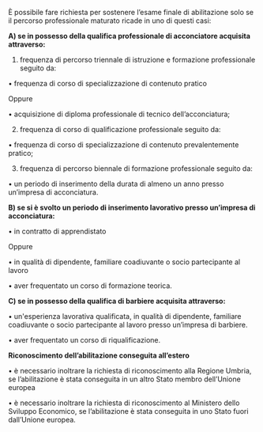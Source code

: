 È possibile fare richiesta per sostenere l’esame finale di abilitazione solo se il percorso professionale maturato ricade in uno di questi casi:

**A) se in possesso della qualifica professionale di acconciatore acquisita attraverso:**

1.	frequenza di percorso triennale di istruzione e formazione professionale seguito da:

•	frequenza di corso di specializzazione di contenuto pratico

Oppure

•	acquisizione di diploma professionale di tecnico dell’acconciatura;

2.	frequenza di corso di qualificazione professionale seguito da:

•	frequenza di corso di specializzazione di contenuto prevalentemente pratico;

3.	frequenza di percorso biennale di formazione professionale seguito da:

•	un periodo di inserimento della durata di almeno un anno presso un’impresa di acconciatura.

**B) se si è svolto un periodo di inserimento lavorativo presso un’impresa di acconciatura:**

•	in contratto di apprendistato

Oppure

•	in qualità di dipendente, familiare coadiuvante o socio partecipante al lavoro

•	aver frequentato un corso di formazione teorica.

**C) se in possesso della qualifica di barbiere acquisita attraverso:**

•	un'esperienza lavorativa qualificata, in qualità di dipendente, familiare coadiuvante o socio partecipante al lavoro presso un’impresa di barbiere.

•	aver frequentato un corso di riqualificazione.


**Riconoscimento dell’abilitazione conseguita all’estero**

•	è necessario inoltrare la richiesta di riconoscimento alla Regione Umbria, se l’abilitazione è stata conseguita in un altro Stato membro dell’Unione europea

•	è necessario inoltrare la richiesta di riconoscimento al Ministero dello Sviluppo Economico, se l’abilitazione è stata conseguita in uno Stato fuori dall’Unione europea.
